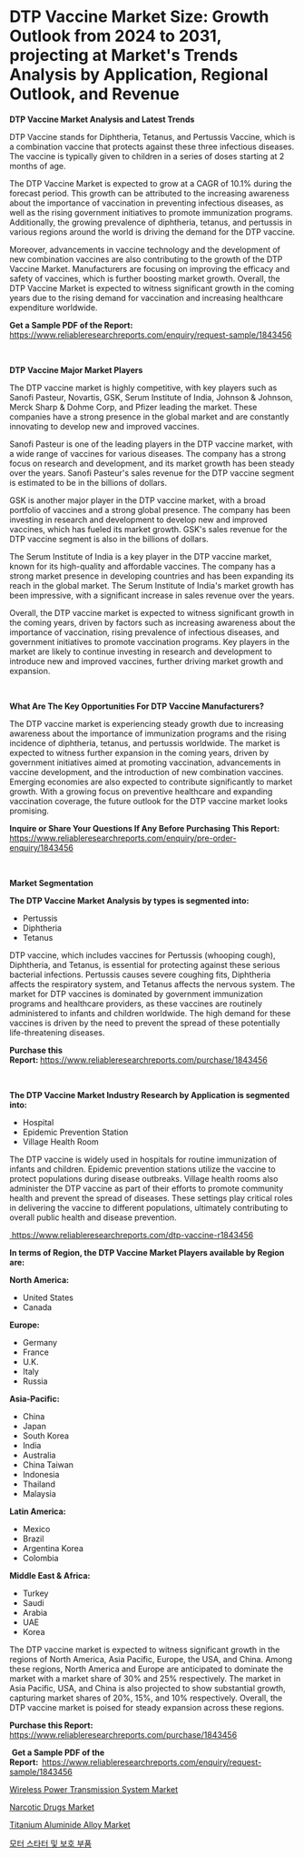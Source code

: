 <p><h1>DTP Vaccine Market Size: Growth Outlook from 2024 to 2031, projecting at Market's Trends Analysis by Application, Regional Outlook, and Revenue</h1></p><p><strong>DTP Vaccine Market Analysis and Latest Trends</strong></p>
<p><p>DTP Vaccine stands for Diphtheria, Tetanus, and Pertussis Vaccine, which is a combination vaccine that protects against these three infectious diseases. The vaccine is typically given to children in a series of doses starting at 2 months of age.</p><p>The DTP Vaccine Market is expected to grow at a CAGR of 10.1% during the forecast period. This growth can be attributed to the increasing awareness about the importance of vaccination in preventing infectious diseases, as well as the rising government initiatives to promote immunization programs. Additionally, the growing prevalence of diphtheria, tetanus, and pertussis in various regions around the world is driving the demand for the DTP vaccine.</p><p>Moreover, advancements in vaccine technology and the development of new combination vaccines are also contributing to the growth of the DTP Vaccine Market. Manufacturers are focusing on improving the efficacy and safety of vaccines, which is further boosting market growth. Overall, the DTP Vaccine Market is expected to witness significant growth in the coming years due to the rising demand for vaccination and increasing healthcare expenditure worldwide.</p></p>
<p><strong>Get a Sample PDF of the Report:&nbsp;</strong> <a href="https://www.reliableresearchreports.com/enquiry/request-sample/1843456">https://www.reliableresearchreports.com/enquiry/request-sample/1843456</a></p>
<p>&nbsp;</p>
<p><strong>DTP Vaccine Major Market Players</strong></p>
<p><p>The DTP vaccine market is highly competitive, with key players such as Sanofi Pasteur, Novartis, GSK, Serum Institute of India, Johnson & Johnson, Merck Sharp & Dohme Corp, and Pfizer leading the market. These companies have a strong presence in the global market and are constantly innovating to develop new and improved vaccines.</p><p>Sanofi Pasteur is one of the leading players in the DTP vaccine market, with a wide range of vaccines for various diseases. The company has a strong focus on research and development, and its market growth has been steady over the years. Sanofi Pasteur's sales revenue for the DTP vaccine segment is estimated to be in the billions of dollars.</p><p>GSK is another major player in the DTP vaccine market, with a broad portfolio of vaccines and a strong global presence. The company has been investing in research and development to develop new and improved vaccines, which has fueled its market growth. GSK's sales revenue for the DTP vaccine segment is also in the billions of dollars.</p><p>The Serum Institute of India is a key player in the DTP vaccine market, known for its high-quality and affordable vaccines. The company has a strong market presence in developing countries and has been expanding its reach in the global market. The Serum Institute of India's market growth has been impressive, with a significant increase in sales revenue over the years.</p><p>Overall, the DTP vaccine market is expected to witness significant growth in the coming years, driven by factors such as increasing awareness about the importance of vaccination, rising prevalence of infectious diseases, and government initiatives to promote vaccination programs. Key players in the market are likely to continue investing in research and development to introduce new and improved vaccines, further driving market growth and expansion.</p></p>
<p>&nbsp;</p>
<p><strong>What Are The Key Opportunities For DTP Vaccine Manufacturers?</strong></p>
<p><p>The DTP vaccine market is experiencing steady growth due to increasing awareness about the importance of immunization programs and the rising incidence of diphtheria, tetanus, and pertussis worldwide. The market is expected to witness further expansion in the coming years, driven by government initiatives aimed at promoting vaccination, advancements in vaccine development, and the introduction of new combination vaccines. Emerging economies are also expected to contribute significantly to market growth. With a growing focus on preventive healthcare and expanding vaccination coverage, the future outlook for the DTP vaccine market looks promising.</p></p>
<p><strong>Inquire or Share Your Questions If Any Before Purchasing This Report:</strong> <a href="https://www.reliableresearchreports.com/enquiry/pre-order-enquiry/1843456">https://www.reliableresearchreports.com/enquiry/pre-order-enquiry/1843456</a></p>
<p>&nbsp;</p>
<p><strong>Market Segmentation</strong></p>
<p><strong>The DTP Vaccine Market Analysis by types is segmented into:</strong></p>
<p><ul><li>Pertussis</li><li>Diphtheria</li><li>Tetanus</li></ul></p>
<p><p>DTP vaccine, which includes vaccines for Pertussis (whooping cough), Diphtheria, and Tetanus, is essential for protecting against these serious bacterial infections. Pertussis causes severe coughing fits, Diphtheria affects the respiratory system, and Tetanus affects the nervous system. The market for DTP vaccines is dominated by government immunization programs and healthcare providers, as these vaccines are routinely administered to infants and children worldwide. The high demand for these vaccines is driven by the need to prevent the spread of these potentially life-threatening diseases.</p></p>
<p><strong>Purchase this Report:&nbsp;</strong><a href="https://www.reliableresearchreports.com/purchase/1843456">https://www.reliableresearchreports.com/purchase/1843456</a></p>
<p>&nbsp;</p>
<p><strong>The DTP Vaccine Market Industry Research by Application is segmented into:</strong></p>
<p><ul><li>Hospital</li><li>Epidemic Prevention Station</li><li>Village Health Room</li></ul></p>
<p><p>The DTP vaccine is widely used in hospitals for routine immunization of infants and children. Epidemic prevention stations utilize the vaccine to protect populations during disease outbreaks. Village health rooms also administer the DTP vaccine as part of their efforts to promote community health and prevent the spread of diseases. These settings play critical roles in delivering the vaccine to different populations, ultimately contributing to overall public health and disease prevention.</p></p>
<p><a href="https://www.reliableresearchreports.com/dtp-vaccine-r1843456">&nbsp;https://www.reliableresearchreports.com/dtp-vaccine-r1843456</a></p>
<p><strong>In terms of Region, the DTP Vaccine Market Players available by Region are:</strong></p>
<p>
    <p> <strong> North America: </strong>
        <ul>
            <li>United States</li>
            <li>Canada</li>
        </ul>
        </p> 
    <p> <strong> Europe: </strong>
        <ul>
            <li>Germany</li>
            <li>France</li>
            <li>U.K.</li>
            <li>Italy</li>
            <li>Russia</li>
        </ul>
        </p> 
    <p> <strong> Asia-Pacific: </strong>
        <ul>
            <li>China</li>
            <li>Japan</li>
            <li>South Korea</li>
            <li>India</li>
            <li>Australia</li>
            <li>China Taiwan</li>
            <li>Indonesia</li>
            <li>Thailand</li>
            <li>Malaysia</li>
        </ul>
        </p> 
    <p> <strong> Latin America: </strong>
        <ul>
            <li>Mexico</li>
            <li>Brazil</li>
            <li>Argentina Korea</li>
            <li>Colombia</li>
        </ul>
        </p> 
    <p> <strong> Middle East & Africa: </strong>
        <ul>
            <li>Turkey</li>
            <li>Saudi</li>
            <li>Arabia</li>
            <li>UAE</li>
            <li>Korea</li>
        </ul>
    </p>
    </p>
<p><p>The DTP vaccine market is expected to witness significant growth in the regions of North America, Asia Pacific, Europe, the USA, and China. Among these regions, North America and Europe are anticipated to dominate the market with a market share of 30% and 25% respectively. The market in Asia Pacific, USA, and China is also projected to show substantial growth, capturing market shares of 20%, 15%, and 10% respectively. Overall, the DTP vaccine market is poised for steady expansion across these regions.</p></p>
<p><strong>Purchase this Report: </strong><a href="https://www.reliableresearchreports.com/purchase/1843456">https://www.reliableresearchreports.com/purchase/1843456</a></p>
<p>&nbsp;<strong>Get a Sample PDF of the Report:&nbsp;&nbsp;</strong><a href="https://www.reliableresearchreports.com/enquiry/request-sample/1843456">https://www.reliableresearchreports.com/enquiry/request-sample/1843456</a></p>
<p><strong></strong></p>
<p><p><a href="https://www.linkedin.com/pulse/wireless-power-transmission-system-market-key-successful-cmzte">Wireless Power Transmission System Market</a></p><p><a href="https://github.com/LitzyGulgowski2023/Market-Research-Report-List-1/blob/main/narcotic-drugs-market.md">Narcotic Drugs Market</a></p><p><a href="https://www.linkedin.com/pulse/insights-titanium-aluminide-alloy-market-size-analysing-share-3hgre">Titanium Aluminide Alloy Market</a></p><p><a href="https://medium.com/@christianlarkinus/%EB%AA%A8%ED%84%B0-%EC%8A%A4%ED%83%80%ED%84%B0-%EB%B0%8F-%EB%B3%B4%ED%98%B8-%EB%B6%80%ED%92%88-%EC%8B%9C%EC%9E%A5%EC%9D%80-%EC%8B%9C%EC%9E%A5-%EC%A0%90%EC%9C%A0%EC%9C%A8-%EC%8B%9C%EC%9E%A5-%EB%8F%99%ED%96%A5-%EB%B0%8F-%EC%8B%9C%EC%9E%A5-%EC%84%B1%EC%9E%A5%EC%97%90-%EB%8C%80%ED%95%9C-%EC%A0%95%EB%B3%B4%EB%A5%BC-%EC%A0%9C%EA%B3%B5%ED%95%A9%EB%8B%88%EB%8B%A4-ac20d6a65d1a">모터 스타터 및 보호 부품</a></p></p>